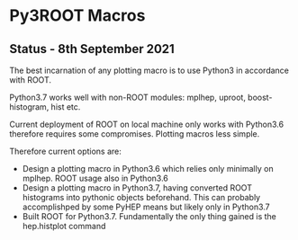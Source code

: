 # Py3ROOT Macros

## Status - 8th September 2021
The best incarnation of any plotting macro is to use Python3 in accordance with ROOT.

Python3.7 works well with non-ROOT modules: mplhep, uproot, boost-histogram, hist etc.

Current deployment of ROOT on local machine only works with Python3.6 therefore requires some compromises. Plotting macros less simple.

Therefore current options are:
* Design a plotting macro in Python3.6 which relies only minimally on mplhep. ROOT usage also in Python3.6
* Design a plotting macro in Python3.7, having converted ROOT histograms into pythonic objects beforehand. This can probably accomplishped by some PyHEP means but likely only in Python3.7
* Built ROOT for Python3.7. Fundamentally the only thing gained is the hep.histplot command 
